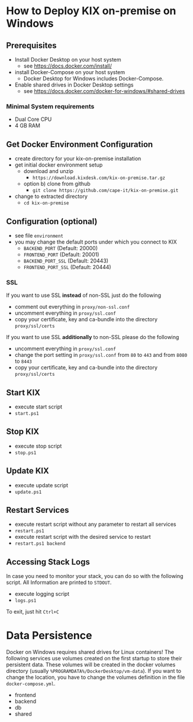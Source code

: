 # How to Deploy KIX on-premise on Windows

## Prerequisites
- Install Docker Desktop on your host system
  - see https://docs.docker.com/install/
- install Docker-Compose on your host system
  - Docker Desktop for Windows includes Docker-Compose.
- Enable shared drives in Docker Desktop settings
  - see https://docs.docker.com/docker-for-windows/#shared-drives

### Minimal System requirements
- Dual Core CPU
- 4 GB RAM

## Get Docker Environment Configuration
- create directory for your kix-on-premise installation
- get initial docker environment setup
  - download and unzip
      - `https://download.kixdesk.com/kix-on-premise.tar.gz`
  - option b) clone from github
      - `git clone https://github.com/cape-it/kix-on-premise.git`
- change to extracted directory
  - `cd kix-on-premise`

## Configuration (optional)
- see file `environment`
- you may change the default ports under which you connect to KIX
  - `BACKEND_PORT` (Default: 20000)
  - `FRONTEND_PORT` (Default: 20001)
  - `BACKEND_PORT_SSL` (Default: 20443)
  - `FRONTEND_PORT_SSL` (Default: 20444)

### SSL
If you want to use SSL **instead** of non-SSL just do the following
- comment out everything in `proxy/non-ssl.conf`
- uncomment everything in `proxy/ssl.conf`
- copy your certificate, key and ca-bundle into the directory `proxy/ssl/certs`

If you want to use SSL **additionally** to non-SSL please do the following
- uncomment everything in `proxy/ssl.conf`
- change the port setting in `proxy/ssl.conf` from `80` to `443` and from `8080` to `8443`
- copy your certificate, key and ca-bundle into the directory `proxy/ssl/certs`


## Start KIX
- execute start script
 - `start.ps1`

## Stop KIX
- execute stop script
 - `stop.ps1`

## Update KIX
- execute update script
 - `update.ps1`

## Restart Services
- execute restart script without any parameter to restart all services
 - `restart.ps1`
- execute restart script with the desired service to restart
 - `restart.ps1 backend`

## Accessing Stack Logs
In case you need to monitor your stack, you can do so with the following script. All Information are printed to `STDOUT`.
- execute logging script
 - `logs.ps1`

To exit, just hit `Ctrl+C`

# Data Persistence
Docker on Windows requires shared drives for Linux containers!
The following services use volumes created on the first startup to store their persistent data. These volumes will be created in the docker volumes directory (usually `%PROGRAMDATA%/DockerDesktop/vm-data`). If you want to change the location, you have to change the volumes definition in the file `docker-compose.yml`.
- frontend
- backend
- db
- shared
